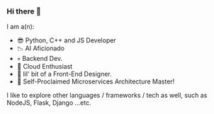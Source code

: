 ### Hi there :wave:
I am a(n):

- :sunglasses: Python, C++ and JS Developer
- :chart_with_downwards_trend: AI Aficionado
- :skull: Backend Dev.
- :ghost: Cloud Enthusiast
- :art: lil' bit of a Front-End Designer.
- :triumph: Self-Proclaimed Microservices Architecture Master!

I like to explore other languages / frameworks / tech as well, such as NodeJS, Flask, Django ...etc.

<!---
khush1999/khush1999 is a ✨ special ✨ repository because its `README.md` (this file) appears on your GitHub profile.
You can click the Preview link to take a look at your changes.
--->
